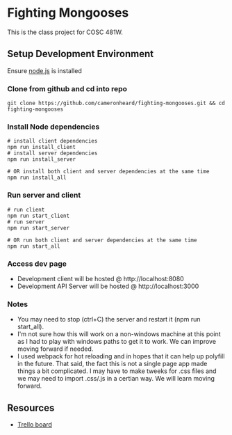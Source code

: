 # Fighting Mongooses

This is the class project for COSC 481W.


## Setup Development Environment

Ensure [node.js](https://nodejs.org/en/) is installed

### Clone from github and cd into repo
```
git clone https://github.com/cameronheard/fighting-mongooses.git && cd fighting-mongooses
```
### Install Node dependencies
```
# install client dependencies
npm run install_client
# install server dependencies
npm run install_server

# OR install both client and server dependencies at the same time
npm run install_all
```

### Run server and client
```
# run client
npm run start_client
# run server
npm run start_server

# OR run both client and server dependencies at the same time
npm run start_all
```

### Access dev page
- Development client will be hosted @ http://localhost:8080
- Development API Server will be hosted @ http://localhost:3000

### Notes
- You may need to stop (ctrl+C) the server and restart it (npm run start_all).
- I'm not sure how this will work on a non-windows machine at this point as I had to play with windows paths to get it to work. We can improve moving forward if needed.
- I used webpack for hot reloading and in hopes that it can help up polyfill in the future. That said, the fact this is not a single page app made things a bit complicated. I may have to make tweeks for .css files and we may need to import .css/.js in a certian way. We will learn moving forward.

## Resources
  - [Trello board](https://trello.com/b/ljpEvrvB/fightingmongooses-bitsandbytes)







